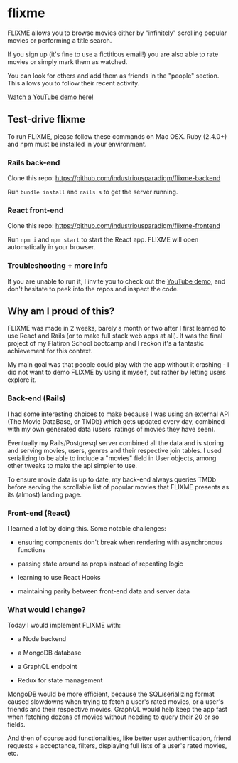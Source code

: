 
# flixme

FLIXME allows you to browse movies either by "infinitely" scrolling popular movies or performing a title search.

If you sign up (it's fine to use a fictitious email!) you are also able to rate movies or simply mark them as watched.

You can look for others and add them as friends in the "people" section. This allows you to follow their recent activity.

[Watch a YouTube demo here](https://youtu.be/Aq7SuDTrT0M)!

## Test-drive flixme

To run FLIXME, please follow these commands on Mac OSX. Ruby (2.4.0+) and npm must be installed in your environment.

### Rails back-end

Clone this repo: https://github.com/industriousparadigm/flixme-backend

Run `bundle install` and `rails s` to get the server running.

### React front-end

Clone this repo: https://github.com/industriousparadigm/flixme-frontend

Run `npm i` and `npm start` to start the React app. FLIXME will open automatically in your browser.

### Troubleshooting + more info

If you are unable to run it, I invite you to check out the [YouTube demo](https://youtu.be/Aq7SuDTrT0M), and don't hesitate to peek into the repos and inspect the code.

## Why am I proud of this?

FLIXME was made in 2 weeks, barely a month or two after I first learned to use React and Rails (or to make full stack web apps at all). It was the final project of my Flatiron School bootcamp and I reckon it's a fantastic achievement for this context.

My main goal was that people could play with the app without it crashing - I did not want to demo FLIXME by using it myself, but rather by letting users explore it.

### Back-end (Rails)

I had some interesting choices to make because I was using an external API (The Movie DataBase, or TMDb) which gets updated every day, combined with my own generated data (users' ratings of movies they have seen).

Eventually my Rails/Postgresql server combined all the data and is storing and serving movies, users, genres and their respective join tables. I used serializing to be able to include a "movies" field in User objects, among other tweaks to make the api simpler to use.

To ensure movie data is up to date, my back-end always queries TMDb before serving the scrollable list of popular movies that FLIXME presents as its (almost) landing page.

### Front-end (React)

I learned a lot by doing this. Some notable challenges:

- ensuring components don't break when rendering with asynchronous functions

- passing state around as props instead of repeating logic

- learning to use React Hooks

- maintaining parity between front-end data and server data

### What would I change?

Today I would implement FLIXME with:

- a Node backend

- a MongoDB database

- a GraphQL endpoint

- Redux for state management

MongoDB would be more efficient, because the SQL/serializing format caused slowdowns when trying to fetch a user's rated movies, or a user's friends and their respective movies. GraphQL would help keep the app fast when fetching dozens of movies without needing to query their 20 or so fields.

And then of course add functionalities, like better user authentication, friend requests + acceptance, filters, displaying full lists of a user's rated movies, etc.
